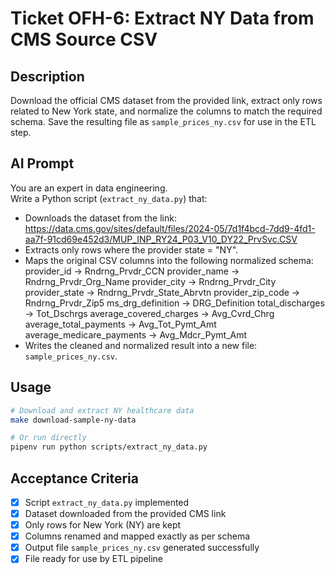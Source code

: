 # Ticket OFH-6: Extract NY Data from CMS Source CSV

## Description
Download the official CMS dataset from the provided link, extract only rows related to New York state, and normalize the columns to match the required schema. Save the resulting file as `sample_prices_ny.csv` for use in the ETL step.

## AI Prompt
You are an expert in data engineering.  
Write a Python script (`extract_ny_data.py`) that:  
- Downloads the dataset from the link: 
  https://data.cms.gov/sites/default/files/2024-05/7d1f4bcd-7dd9-4fd1-aa7f-91cd69e452d3/MUP_INP_RY24_P03_V10_DY22_PrvSvc.CSV
- Extracts only rows where the provider state = "NY".  
- Maps the original CSV columns into the following normalized schema:  
    provider_id -> Rndrng_Prvdr_CCN
    provider_name -> Rndrng_Prvdr_Org_Name
    provider_city -> Rndrng_Prvdr_City
    provider_state -> Rndrng_Prvdr_State_Abrvtn
    provider_zip_code -> Rndrng_Prvdr_Zip5
    ms_drg_definition -> DRG_Definition
    total_discharges -> Tot_Dschrgs
    average_covered_charges -> Avg_Cvrd_Chrg
    average_total_payments -> Avg_Tot_Pymt_Amt
    average_medicare_payments -> Avg_Mdcr_Pymt_Amt
- Writes the cleaned and normalized result into a new file: `sample_prices_ny.csv`.

## Usage

```bash
# Download and extract NY healthcare data
make download-sample-ny-data

# Or run directly
pipenv run python scripts/extract_ny_data.py
```

## Acceptance Criteria
- [x] Script `extract_ny_data.py` implemented  
- [x] Dataset downloaded from the provided CMS link  
- [x] Only rows for New York (NY) are kept  
- [x] Columns renamed and mapped exactly as per schema  
- [x] Output file `sample_prices_ny.csv` generated successfully  
- [x] File ready for use by ETL pipeline  